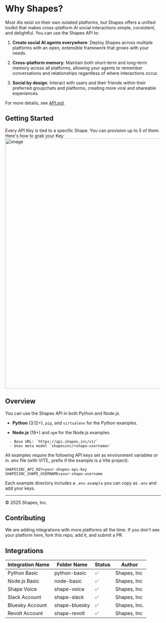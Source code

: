 # Why Shapes?

Most AIs exist on their own isolated platforms, but Shapes offers a unified toolkit that makes cross-platform AI social interactions simple, consistent, and delightful. You can use the Shapes API to:

1. **Create social AI agents everywhere**: Deploy Shapes across multiple platforms with an open, extensible framework that grows with your needs.

2. **Cross-platform memory**: Maintain both short-term and long-term memory across all platforms, allowing your agents to remember conversations and relationships regardless of where interactions occur.

3. **Social by design**: Interact with users and their friends within their preferred groupchats and platforms, creating more viral and shareable experiences.

For more details, see [API.md](API.md).

## Getting Started
Every API Key is tied to a specific Shape. You can provision up to 5 of them. Here's how to grab your Key: 
<img width="807" alt="image" src="https://github.com/user-attachments/assets/ead6f28a-300b-4dcf-a555-313b39656ad6" />


## Overview
You can use the Shapes API in both Python and Node.js.

- **Python** (3.12+), `pip`, and `virtualenv` for the Python examples.

- **Node.js** (18+) and `npm` for the Node.js examples.
```
  - Base URL: `https://api.shapes.inc/v1/`
  - Uses meta model `shapesinc/<shape-username>`
```

All examples require the following API keys set as environment variables
or in .env file (with VITE_ prefix if the example is a Vite project):

```
SHAPESINC_API_KEY=your-shapes-api-key
SHAPESINC_SHAPE_USERNAME=your-shape-username
```

Each example directory includes a `.env.example` you can copy as `.env` and add your keys.

---
© 2025 Shapes, Inc.

## Contributing

We are adding integrations with more platforms all the time. If you don't see your platform here, fork this repo, add it, and submit a PR.

## Integrations

| Integration Name | Folder Name | Status | Author |
|------------------|-------------|--------|--------|
| Python Basic | python-basic | ✅ | Shapes, Inc |
| Node.js Basic | node-basic | ✅ | Shapes, Inc |
| Shape Voice | shape-voice | ✅ | Shapes, Inc |
| Slack Account | shape-slack | ✅ | Shapes, Inc |
| Bluesky Account | shape-bluesky | ✅ | Shapes, Inc. |
| Revolt Account | shape-revolt | ✅ | Shapes, Inc |

